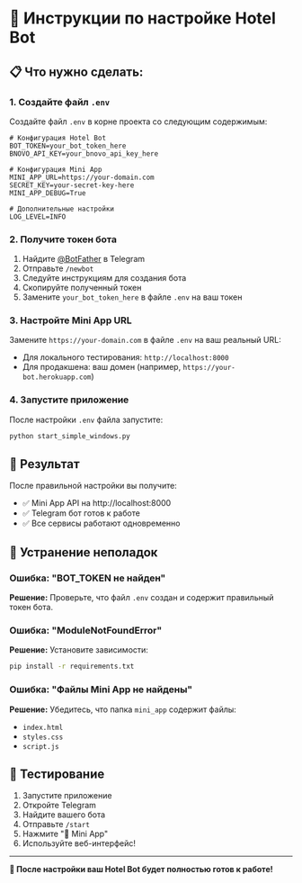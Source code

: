 # 🔧 Инструкции по настройке Hotel Bot

## 📋 Что нужно сделать:

### 1. Создайте файл `.env`

Создайте файл `.env` в корне проекта со следующим содержимым:

```env
# Конфигурация Hotel Bot
BOT_TOKEN=your_bot_token_here
BNOVO_API_KEY=your_bnovo_api_key_here

# Конфигурация Mini App
MINI_APP_URL=https://your-domain.com
SECRET_KEY=your-secret-key-here
MINI_APP_DEBUG=True

# Дополнительные настройки
LOG_LEVEL=INFO
```

### 2. Получите токен бота

1. Найдите [@BotFather](https://t.me/BotFather) в Telegram
2. Отправьте `/newbot`
3. Следуйте инструкциям для создания бота
4. Скопируйте полученный токен
5. Замените `your_bot_token_here` в файле `.env` на ваш токен

### 3. Настройте Mini App URL

Замените `https://your-domain.com` в файле `.env` на ваш реальный URL:
- Для локального тестирования: `http://localhost:8000`
- Для продакшена: ваш домен (например, `https://your-bot.herokuapp.com`)

### 4. Запустите приложение

После настройки `.env` файла запустите:

```bash
python start_simple_windows.py
```

## 🎯 Результат

После правильной настройки вы получите:
- ✅ Mini App API на http://localhost:8000
- ✅ Telegram бот готов к работе
- ✅ Все сервисы работают одновременно

## 🚨 Устранение неполадок

### Ошибка: "BOT_TOKEN не найден"
**Решение:** Проверьте, что файл `.env` создан и содержит правильный токен бота.

### Ошибка: "ModuleNotFoundError"
**Решение:** Установите зависимости:
```bash
pip install -r requirements.txt
```

### Ошибка: "Файлы Mini App не найдены"
**Решение:** Убедитесь, что папка `mini_app` содержит файлы:
- `index.html`
- `styles.css`
- `script.js`

## 📱 Тестирование

1. Запустите приложение
2. Откройте Telegram
3. Найдите вашего бота
4. Отправьте `/start`
5. Нажмите "📱 Mini App"
6. Используйте веб-интерфейс!

---

**🎉 После настройки ваш Hotel Bot будет полностью готов к работе!**
